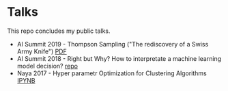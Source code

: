 Talks
=====
This repo concludes my public talks.

* AI Summit 2019 - Thompson Sampling ("The rediscovery of a Swiss Army Knife") [PDF](AI%20Summit%202019%20Thompson%20Sampling.pdf)
* AI Summit 2018 - Right but Why? How to interpretate a machine learning model decision? [repo](https://github.com/chanansh/right_but_why)
* Naya 2017 - Hyper parametr Optimization for Clustering Algorithms [IPYNB](Hyper%20Parameter%20Optimization%20of%20Clustering%20Algorithms.ipynb)
